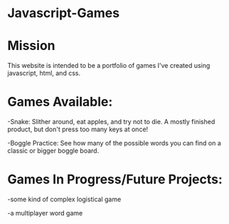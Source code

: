 # Javascript-Games

# Mission
This website is intended to be a portfolio of games I've created using javascript, html, and css.

# Games Available:
 -Snake: Slither around, eat apples, and try not to die. A mostly finished product, but don't press too many keys at once!
 
 -Boggle Practice: See how many of the possible words you can find on a classic or bigger boggle board.

# Games In Progress/Future Projects:
 -some kind of complex logistical game
 
 -a multiplayer word game
